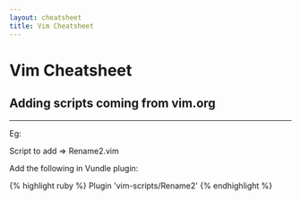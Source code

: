 ```yaml
---
layout: cheatsheet
title: Vim Cheatsheet
---
```

# Vim Cheatsheet

## Adding scripts coming from vim.org

___

Eg:

Script to add => Rename2.vim

Add the following in Vundle plugin:

{% highlight ruby %}
Plugin 'vim-scripts/Rename2'
{% endhighlight %}
